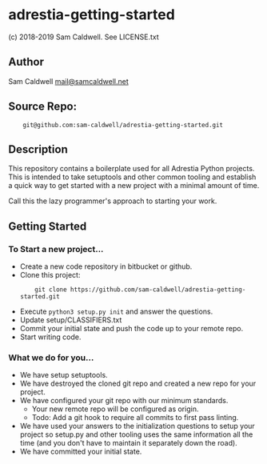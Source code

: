 # adrestia-getting-started

(c) 2018-2019 Sam Caldwell.  See LICENSE.txt

## Author
Sam Caldwell <mail@samcaldwell.net>

## Source Repo:
        git@github.com:sam-caldwell/adrestia-getting-started.git

## Description
This repository contains a boilerplate used for all Adrestia Python
projects.  This is intended to take setuptools and other common tooling
and establish a quick way to get started with a new project with a minimal
amount of time.

Call this the lazy programmer's approach to starting
your work.

## Getting Started
### To Start a new project...
* Create a new code repository in bitbucket or github.
* Clone this project:
    ```
        git clone https://github.com/sam-caldwell/adrestia-getting-started.git
    ```
* Execute `python3 setup.py init` and answer the questions.
* Update setup/CLASSIFIERS.txt
* Commit your initial state and push the code up to your remote repo.
* Start writing code.

### What we do for you...
* We have setup setuptools.
* We have destroyed the cloned git repo and created a new repo for your project.
* We have configured your git repo with our minimum standards.
    * Your new remote repo will be configured as origin.
    * Todo: Add a git hook to require all commits to first pass linting.
* We have used your answers to the initialization questions to
  setup your project so setup.py and other tooling uses the same information
  all the time (and you don't have to maintain it separately down the road).
* We have committed your initial state.


